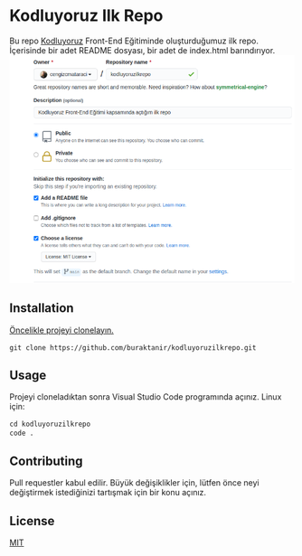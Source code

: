 # **Kodluyoruz Ilk Repo**
Bu repo [Kodluyoruz](https://www.kodluyoruz.org/) Front-End Eğitiminde oluşturduğumuz ilk repo. İçerisinde bir adet README dosyası, bir adet de index.html barındırıyor. 
![](https://raw.githubusercontent.com/Kodluyoruz/taskforce/main/git/odev1/figures/github.png)

## **Installation**
[Öncelikle projeyi clonelayın.](https://github.com/buraktanir/kodluyoruzilkrepo.git)
```
git clone https://github.com/buraktanir/kodluyoruzilkrepo.git
```

## **Usage**
Projeyi cloneladıktan sonra Visual Studio Code programında açınız. 
Linux için:
```
cd kodluyoruzilkrepo
code .
```
## **Contributing** 
Pull requestler kabul edilir. Büyük değişiklikler için, lütfen önce neyi değiştirmek istediğinizi tartışmak için bir konu açınız.

## **License**
[MIT](https://choosealicense.com/licenses/mit/)
